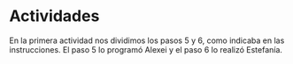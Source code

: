 # Actividades
En la primera actividad nos dividimos los pasos 5 y 6, como indicaba en las instrucciones.
El paso 5 lo programó Alexei y el paso 6 lo realizó Estefanía.



